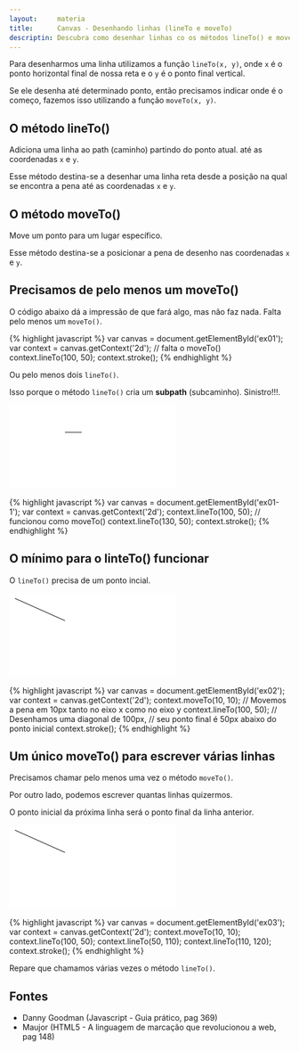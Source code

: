 ```yaml
---
layout:     materia
title:      Canvas - Desenhando linhas (lineTo e moveTo)
descriptin: Descubra como desenhar linhas co os métodos lineTo() e moveTo()
---
```



Para desenharmos uma linha utilizamos a função `lineTo(x, y)`, onde `x` é o ponto horizontal final de nossa reta e o `y`
é o ponto final vertical.

Se ele desenha até determinado ponto, então precisamos indicar onde é o começo, fazemos isso utilizando a função `moveTo(x, y)`.



O método lineTo()
---

Adiciona uma linha ao path (caminho) partindo do ponto atual. até as coordenadas `x` e `y`.

Esse método destina-se a desenhar uma linha reta desde a posição na qual se encontra a pena até as coordenadas `x` e `y`.


O método moveTo()
--

Move um ponto para um lugar específico.

Esse método destina-se a posicionar a pena de desenho nas coordenadas `x` e `y`.
 


Precisamos de pelo menos um moveTo()
---

O código abaixo dá a impressão de que fará algo, mas não faz nada. Falta pelo menos um `moveTo()`.

{% highlight javascript %}
var canvas = document.getElementById('ex01');
var context = canvas.getContext('2d');
// falta o moveTo()
context.lineTo(100, 50);
context.stroke();
{% endhighlight %}

Ou pelo menos dois `lineTo()`.

Isso porque o método `lineTo()` cria um __subpath__ (subcaminho). Sinistro!!!.

<p><img src="canvas1.png" alt="fig exemplo de canvas" title="exemplo de canvas" class="canvas"/></p>

{% highlight javascript %}
var canvas = document.getElementById('ex01-1');
var context = canvas.getContext('2d');
context.lineTo(100, 50); // funcionou como moveTo()
context.lineTo(130, 50);
context.stroke();
{% endhighlight %}





O mínimo para o linteTo() funcionar
---

O `lineTo()` precisa de um ponto incial.

<p><img src="canvas2.png" alt="fig exemplo de canvas" title="exemplo de canvas" class="canvas"/></p>

{% highlight javascript %}
var canvas = document.getElementById('ex02');
var context = canvas.getContext('2d');
context.moveTo(10, 10);  // Movemos a pena em 10px tanto no eixo x como no eixo y
context.lineTo(100, 50); // Desenhamos uma diagonal de 100px,
                         // seu ponto final é 50px abaixo do ponto inicial
context.stroke();
{% endhighlight %}




Um único moveTo() para escrever várias linhas
---

Precisamos chamar pelo menos uma vez o método `moveTo()`.

Por outro lado, podemos escrever quantas linhas quizermos.

O ponto inicial da próxima linha será o ponto final da linha anterior.

<p><img src="canvas2.png" alt="fig exemplo de canvas" title="exemplo de canvas" class="canvas"/></p>

{% highlight javascript %}
var canvas = document.getElementById('ex03');
var context = canvas.getContext('2d');
context.moveTo(10, 10);
context.lineTo(100, 50);
context.lineTo(50, 110);
context.lineTo(110, 120);
context.stroke();
{% endhighlight %}

Repare que chamamos várias vezes o método `lineTo()`.



Fontes
---

- Danny Goodman (Javascript - Guia prático, pag 369)
- Maujor (HTML5 - A linguagem de marcação que revolucionou a web, pag 148)